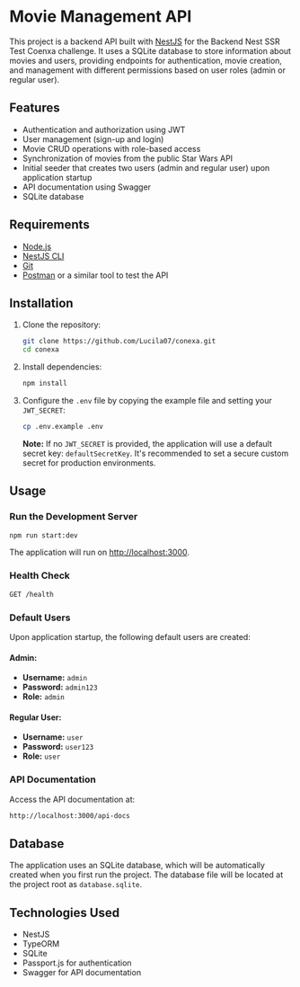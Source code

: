 # Movie Management API

This project is a backend API built with [NestJS](https://nestjs.com/) for the Backend Nest SSR Test Coenxa challenge.
It uses a SQLite database to store information about movies and users, providing endpoints for authentication, movie
creation, and management with different permissions based on user roles (admin or regular user).

## Features

- Authentication and authorization using JWT
- User management (sign-up and login)
- Movie CRUD operations with role-based access
- Synchronization of movies from the public Star Wars API
- Initial seeder that creates two users (admin and regular user) upon application startup
- API documentation using Swagger
- SQLite database

## Requirements

- [Node.js](https://nodejs.org/)
- [NestJS CLI](https://docs.nestjs.com/cli/overview)
- [Git](https://git-scm.com/)
- [Postman](https://www.postman.com/) or a similar tool to test the API

## Installation

1. Clone the repository:

   ```bash
   git clone https://github.com/Lucila07/conexa.git
   cd conexa
   ```

2. Install dependencies:

   ```bash
   npm install
   ```

3. Configure the `.env` file by copying the example file and setting your `JWT_SECRET`:

   ```bash
   cp .env.example .env
   ```

   **Note:** If no `JWT_SECRET` is provided, the application will use a default secret key: `defaultSecretKey`. It's
   recommended to set a secure custom secret for production environments.

## Usage

### Run the Development Server

```bash
npm run start:dev
```

The application will run on [http://localhost:3000](http://localhost:3000).

### Health Check

```bash
GET /health
```

### Default Users

Upon application startup, the following default users are created:

#### Admin:

- **Username:** `admin`
- **Password:** `admin123`
- **Role:** `admin`

#### Regular User:

- **Username:** `user`
- **Password:** `user123`
- **Role:** `user`

### API Documentation

Access the API documentation at:

```bash
http://localhost:3000/api-docs
```

## Database

The application uses an SQLite database, which will be automatically created when you first run the project. The
database file will be located at the project root as `database.sqlite`.

## Technologies Used

- NestJS
- TypeORM
- SQLite
- Passport.js for authentication
- Swagger for API documentation
